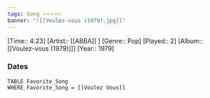 ```yaml
---
tags: Song ⭐⭐⭐⭐⭐ 
banner: "![[Voulez-vous (1979).jpg]]"
---
```

[Time:: 4:23]
[Artist:: [[ABBA]] ]
[Genre:: Pop]
[Played:: 2]
[Album:: [[Voulez-vous (1979)]]]
[Year:: 1979]
### Dates
````dataview
TABLE Favorite_Song
WHERE Favorite_Song = [[Voulez Vous]]
````